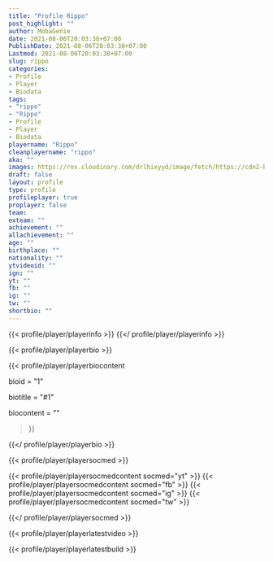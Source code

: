 ```yaml
---
title: "Profile Rippo"
post_highlight: ""
author: MobaGenie
date: 2021-08-06T20:03:38+07:00
PublishDate: 2021-08-06T20:03:38+07:00
Lastmod: 2021-08-06T20:03:38+07:00
slug: rippo
categories: 
- Profile 
- Player
- Biodata
tags: 
- "rippo"
- "Rippo"
- Profile 
- Player
- Biodata
playername: "Rippo"
cleanplayername: "rippo"
aka: ""
images: https://res.cloudinary.com/drlhixyyd/image/fetch/https://cdn2-build.mobagenie.my.id/p/images/banner/player/full/rippo.jpg
draft: false
layout: profile
type: profile
profileplayer: true
proplayer: false
team: 
exteam: "" 
achievement: ""
allachievement: ""
age: ""
birthplace: ""
nationality: ""
ytvideoid: ""
ign: ""
yt: ""
fb: ""
ig: ""
tw: ""
shortbio: ""
---
```


{{< profile/player/playerinfo >}} {{</ profile/player/playerinfo >}}

{{< profile/player/playerbio >}}

{{< profile/player/playerbiocontent 

bioid = "1" 

biotitle = "#1" 

biocontent = ""

>}}

{{</ profile/player/playerbio >}}
 
{{< profile/player/playersocmed >}}

{{< profile/player/playersocmedcontent socmed="yt" >}} 
{{< profile/player/playersocmedcontent socmed="fb" >}} 
{{< profile/player/playersocmedcontent socmed="ig" >}} 
{{< profile/player/playersocmedcontent socmed="tw" >}} 

{{</ profile/player/playersocmed >}}

{{< profile/player/playerlatestvideo >}}

{{< profile/player/playerlatestbuild >}}
